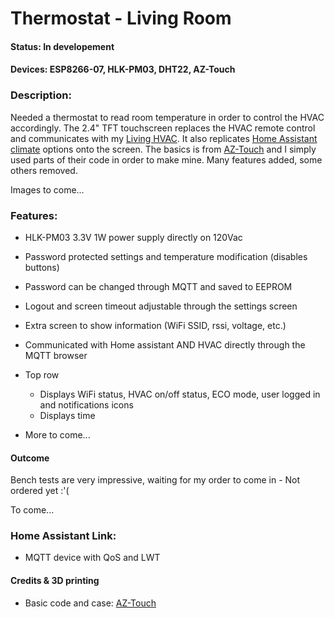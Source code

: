 # Thermostat - Living Room #

#### Status: In developement ####

#### Devices: ESP8266-07, HLK-PM03, DHT22, AZ-Touch ####

### Description: ###
Needed a thermostat to read room temperature in order to control the HVAC accordingly.
The 2.4" TFT touchscreen replaces the HVAC remote control and communicates with my [Living HVAC](https://github.com/SupremeSports/HA-Domotic/tree/master/Devices/Heaters%20and%20Thermostats/Living%20HVAC).
It also replicates [Home Assistant climate](https://www.home-assistant.io/integrations/climate/) options onto the screen.
The basics is from [AZ-Touch](https://www.hwhardsoft.de/english/projects/arduitouch-esp/) and I simply used parts of their code in order to make mine. Many features added, some others removed.

Images to come...
<!-- ![alt text](images/AddedControl.jpg "Control Board")

![alt text](images/IRdiode.jpg "IR LED setup")

![alt text](images/TempSencor.jpg "Temperature Sensor") -->

### Features: ###
- HLK-PM03 3.3V 1W power supply directly on 120Vac
- Password protected settings and temperature modification (disables buttons)
- Password can be changed through MQTT and saved to EEPROM
- Logout and screen timeout adjustable through the settings screen
- Extra screen to show information (WiFi SSID, rssi, voltage, etc.)
- Communicated with Home assistant AND HVAC directly through the MQTT browser

- Top row 
    - Displays WiFi status, HVAC on/off status, ECO mode, user logged in and notifications icons
    - Displays time
- More to come...

#### Outcome ####
Bench tests are very impressive, waiting for my order to come in - Not ordered yet :'(

To come...

### Home Assistant Link: ###
- MQTT device with QoS and LWT

#### Credits & 3D printing
- Basic code and case: [AZ-Touch](https://www.hwhardsoft.de/english/projects/arduitouch-esp/)
